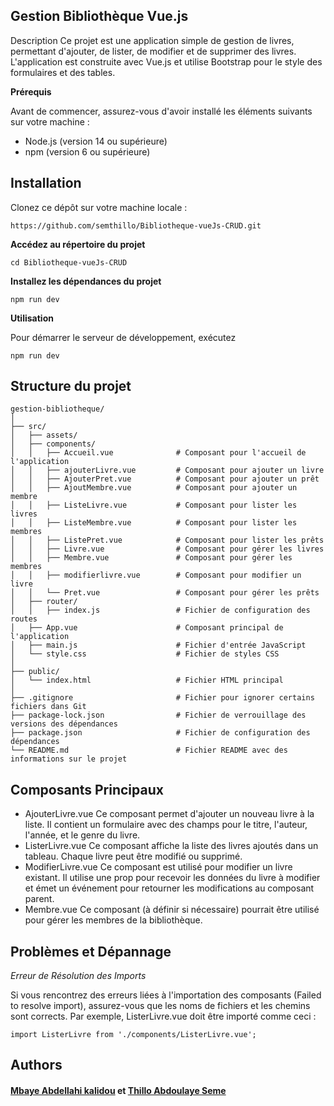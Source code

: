 ## Gestion Bibliothèque Vue.js
Description
Ce projet est une application simple de gestion de livres, permettant d'ajouter, de lister, de modifier et de supprimer des livres. L'application est construite avec Vue.js et utilise Bootstrap pour le style des formulaires et des tables.

**Prérequis**

Avant de commencer, assurez-vous d'avoir installé les éléments suivants sur votre machine :

- Node.js (version 14 ou supérieure)
- npm (version 6 ou supérieure)

##  Installation

Clonez ce dépôt sur votre machine locale :
```
https://github.com/semthillo/Bibliotheque-vueJs-CRUD.git
```

**Accédez au répertoire du projet**
```
cd Bibliotheque-vueJs-CRUD
```
**Installez les dépendances du projet**

```
npm run dev
```
**Utilisation**

Pour démarrer le serveur de développement, exécutez 

```
npm run dev
```
## Structure du projet

```
gestion-bibliotheque/
│
├── src/
│   ├── assets/
│   ├── components/
│   │   ├── Accueil.vue              # Composant pour l'accueil de l'application
│   │   ├── ajouterLivre.vue         # Composant pour ajouter un livre
│   │   ├── AjouterPret.vue          # Composant pour ajouter un prêt
│   │   ├── AjoutMembre.vue          # Composant pour ajouter un membre
│   │   ├── ListeLivre.vue           # Composant pour lister les livres
│   │   ├── ListeMembre.vue          # Composant pour lister les membres
│   │   ├── ListePret.vue            # Composant pour lister les prêts
│   │   ├── Livre.vue                # Composant pour gérer les livres
│   │   ├── Membre.vue               # Composant pour gérer les membres
│   │   ├── modifierlivre.vue        # Composant pour modifier un livre
│   │   └── Pret.vue                 # Composant pour gérer les prêts
│   ├── router/
│   │   ├── index.js                 # Fichier de configuration des routes
│   ├── App.vue                      # Composant principal de l'application
│   ├── main.js                      # Fichier d'entrée JavaScript
│   └── style.css                    # Fichier de styles CSS
│
├── public/
│   └── index.html                   # Fichier HTML principal
│
├── .gitignore                       # Fichier pour ignorer certains fichiers dans Git
├── package-lock.json                # Fichier de verrouillage des versions des dépendances
├── package.json                     # Fichier de configuration des dépendances
└── README.md                        # Fichier README avec des informations sur le projet

```
## Composants Principaux
- AjouterLivre.vue
Ce composant permet d'ajouter un nouveau livre à la liste. Il contient un formulaire avec des champs pour le titre, l'auteur, l'année, et le genre du livre.
- ListerLivre.vue
Ce composant affiche la liste des livres ajoutés dans un tableau. Chaque livre peut être modifié ou supprimé.
- ModifierLivre.vue
Ce composant est utilisé pour modifier un livre existant. Il utilise une prop pour recevoir les données du livre à modifier et émet un événement pour retourner les modifications au composant parent.
- Membre.vue
Ce composant (à définir si nécessaire) pourrait être utilisé pour gérer les membres de la bibliothèque.
## Problèmes et Dépannage
_Erreur de Résolution des Imports_

Si vous rencontrez des erreurs liées à l'importation des composants (Failed to resolve import), assurez-vous que les noms de fichiers et les chemins sont corrects. Par exemple, ListerLivre.vue doit être importé comme ceci :
```
import ListerLivre from './components/ListerLivre.vue';
```
## Authors
#### [Mbaye Abdellahi kalidou](https://github.com/Mbaye01) et [Thillo Abdoulaye Seme](https://github.com/semthillo)

